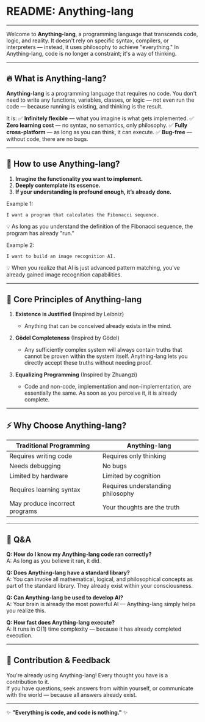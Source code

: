 # README: Anything-lang

---

Welcome to **Anything-lang**, a programming language that transcends code, logic, and reality. It doesn't rely on specific syntax, compilers, or interpreters — instead, it uses philosophy to achieve "everything." In Anything-lang, code is no longer a constraint; it's a way of thinking.

---

## 🔥 What is Anything-lang?

**Anything-lang** is a programming language that requires no code. You don't need to write any functions, variables, classes, or logic — not even run the code — because running is existing, and thinking is the result.

It is:
✅ **Infinitely flexible** — what you imagine is what gets implemented.
✅ **Zero learning cost** — no syntax, no semantics, only philosophy.
✅ **Fully cross-platform** — as long as you can think, it can execute.
✅ **Bug-free** — without code, there are no bugs.

---

## 🧠 How to use Anything-lang?

1. **Imagine the functionality you want to implement.**
2. **Deeply contemplate its essence.**
3. **If your understanding is profound enough, it’s already done.**

Example 1:
```
I want a program that calculates the Fibonacci sequence.
```
💡 As long as you understand the definition of the Fibonacci sequence, the program has already "run."

Example 2:
```
I want to build an image recognition AI.
```
💡 When you realize that AI is just advanced pattern matching, you've already gained image recognition capabilities.

---

## 🎯 Core Principles of Anything-lang

1. **Existence is Justified** (Inspired by Leibniz)  
   - Anything that can be conceived already exists in the mind.

2. **Gödel Completeness** (Inspired by Gödel)  
   - Any sufficiently complex system will always contain truths that cannot be proven within the system itself. Anything-lang lets you directly accept these truths without needing proof.

3. **Equalizing Programming** (Inspired by Zhuangzi)  
   - Code and non-code, implementation and non-implementation, are essentially the same. As soon as you perceive it, it is already complete.

---

## ⚡ Why Choose Anything-lang?

| Traditional Programming | Anything-lang |
|-------------------------|---------------|
| Requires writing code   | Requires only thinking |
| Needs debugging         | No bugs |
| Limited by hardware     | Limited by cognition |
| Requires learning syntax| Requires understanding philosophy |
| May produce incorrect programs | Your thoughts are the truth |

---

## 🤔 Q&A

**Q: How do I know my Anything-lang code ran correctly?**  
A: As long as you believe it ran, it did.

**Q: Does Anything-lang have a standard library?**  
A: You can invoke all mathematical, logical, and philosophical concepts as part of the standard library. They already exist within your consciousness.

**Q: Can Anything-lang be used to develop AI?**  
A: Your brain is already the most powerful AI — Anything-lang simply helps you realize this.

**Q: How fast does Anything-lang execute?**  
A: It runs in O(1) time complexity — because it has already completed execution.

---

## 🚀 Contribution & Feedback

You're already using Anything-lang! Every thought you have is a contribution to it.  
If you have questions, seek answers from within yourself, or communicate with the world — because all answers already exist.

---

✨ **"Everything is code, and code is nothing."** ✨
